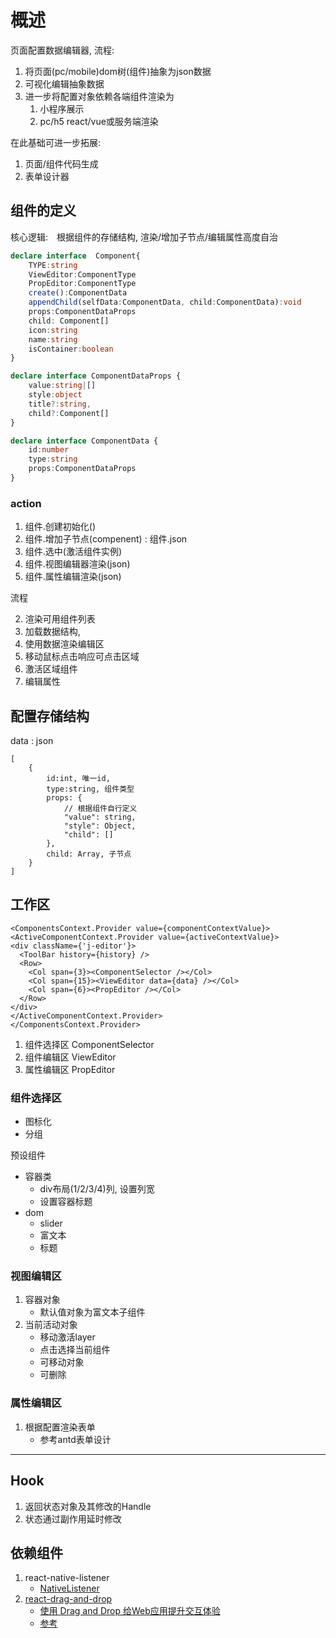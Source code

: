 # 概述

页面配置数据编辑器, 流程:
1. 将页面(pc/mobile)dom树(组件)抽象为json数据
2. 可视化编辑抽象数据
3. 进一步将配置对象依赖各端组件渲染为
    1. 小程序展示
    2. pc/h5 react/vue或服务端渲染
    
在此基础可进一步拓展:
1. 页面/组件代码生成
2. 表单设计器

## 组件的定义

核心逻辑:　根据组件的存储结构, 渲染/增加子节点/编辑属性高度自治

```typescript
declare interface  Component{
    TYPE:string
    ViewEditor:ComponentType
    PropEditor:ComponentType
    create():ComponentData
    appendChild(selfData:ComponentData, child:ComponentData):void
    props:ComponentDataProps
    child: Component[]
    icon:string
    name:string
    isContainer:boolean
}

declare interface ComponentDataProps {
    value:string|[]
    style:object
    title?:string,
    child?:Component[]
}

declare interface ComponentData {
    id:number
    type:string
    props:ComponentDataProps
}
```

### action

1. 组件.创建初始化()
1. 组件.增加子节点(compenent) : 组件.json
1. 组件.选中(激活组件实例)
3. 组件.视图编辑器渲染(json)
3. 组件.属性编辑渲染(json)

流程

2. 渲染可用组件列表
2. 加载数据结构, 
2. 使用数据渲染编辑区
2. 移动鼠标点击响应可点击区域
2. 激活区域组件
3. 编辑属性

## 配置存储结构
data : json
```
[
    {
        id:int, 唯一id,
        type:string, 组件类型
        props: { 
            // 根据组件自行定义
            "value": string,
            "style": Object,
            "child": []
        },
        child: Array, 子节点
    }
]
```

## 工作区

```
<ComponentsContext.Provider value={componentContextValue}>
<ActiveComponentContext.Provider value={activeContextValue}>
<div className={'j-editor'}>
  <ToolBar history={history} />
  <Row>
    <Col span={3}><ComponentSelector /></Col>
    <Col span={15}><ViewEditor data={data} /></Col>
    <Col span={6}><PropEditor /></Col>
  </Row>
</div>
</ActiveComponentContext.Provider>
</ComponentsContext.Provider>
```


1. 组件选择区 ComponentSelector
1. 组件编辑区 ViewEditor
1. 属性编辑区 PropEditor

### 组件选择区

- 图标化
- 分组

预设组件
- 容器类
    - div布局(1/2/3/4)列, 设置列宽
    - 设置容器标题
- dom
    - slider
    - 富文本
    - 标题
    
### 视图编辑区
1. 容器对象
    - 默认值对象为富文本子组件
3. 当前活动对象
    - 移动激活layer
    - 点击选择当前组件
    - 可移动对象
    - 可删除

### 属性编辑区

1. 根据配置渲染表单
    - 参考antd表单设计

----------------

## Hook
1. 返回状态对象及其修改的Handle
1. 状态通过副作用延时修改

## 依赖组件

1. react-native-listener
    - [NativeListener](https://www.helplib.com/GitHub/article_119880)
2. [react-drag-and-drop](https://www.npmjs.com/package/react-drag-and-drop)
    - [使用 Drag and Drop 给Web应用提升交互体验](https://www.cnblogs.com/jlfw/p/11809988.html)
    - [参考](https://blog.csdn.net/weixin_34023982/article/details/91452188)
